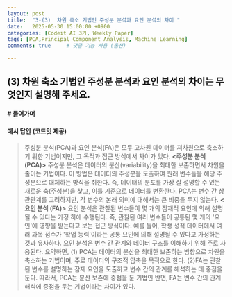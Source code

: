 ```yaml
---
layout: post
title:  "3-(3)  차원 축소 기법인 주성분 분석과 요인 분석의 차이 "
date:   2025-05-30 15:00:00 +0900
categories: [Codeit AI 3기, Weekly Paper]
tags: [PCA,Principal Component Analysis, Machine Learning]
comments: true     # 댓글 기능 사용 (옵션)

---
```


## (3) 차원 축소 기법인 주성분 분석과 요인 분석의 차이는 무엇인지 설명해 주세요. 

#### # 들어가며


#### 예시 답안 (코드잇 제공)
> 주성분 분석(PCA)과 요인 분석(FA)은 모두 고차원 데이터를 저차원으로 축소하기 위한 기법이지만, 그 목적과 접근 방식에서 차이가 있다. 
**<주성분 분석 (PCA)>**
주성분 분석은 데이터의 분산(variability)을 최대한 보존하면서 차원을 줄이는 기법이다. 이 방법은 데이터의 주성분을 도출하여 원래 변수들을 해당 주성분으로 대체하는 방식을 취한다. 즉, 데이터의 분포를 가장 잘 설명할 수 있는 새로운 축(주성분)을 찾고, 이를 기준으로 데이터를 변환한다. PCA는 변수 간 상관관계를 고려하지만, 각 변수의 본래 의미에 대해서는 큰 비중을 두지 않는다. 
**<요인 분석 (FA)>**
요인 분석은 관찰된 변수들이 몇 개의 잠재적 요인에 의해 설명될 수 있다는 가정 하에 수행된다. 즉, 관찰된 여러 변수들이 공통된 몇 개의 '요인'에 영향을 받는다고 보는 접근 방식이다. 예를 들어, 학생 성적 데이터에서 여러 과목 점수가 '학업 능력'이라는 공통 요인에 의해 설명될 수 있다고 가정하는 것과 유사하다. 요인 분석은 변수 간 관계와 데이터 구조를 이해하기 위해 주로 사용된다. 
요약하면, 
(1) PCA는 데이터의 분산을 최대한 보존하는 방향으로 차원을 축소하는 기법이며, 주로 데이터의 구조적 압축을 목적으로 한다. 
(2)FA는 관찰된 변수를 설명하는 잠재 요인을 도출하고 변수 간의 관계를 해석하는 데 중점을 둔다. 
따라서, PCA는 분산 보존에 중점을 둔 기법인 반면, FA는 변수 간의 관계 해석에 중점을 두는 기법이라는 차이가 있다.